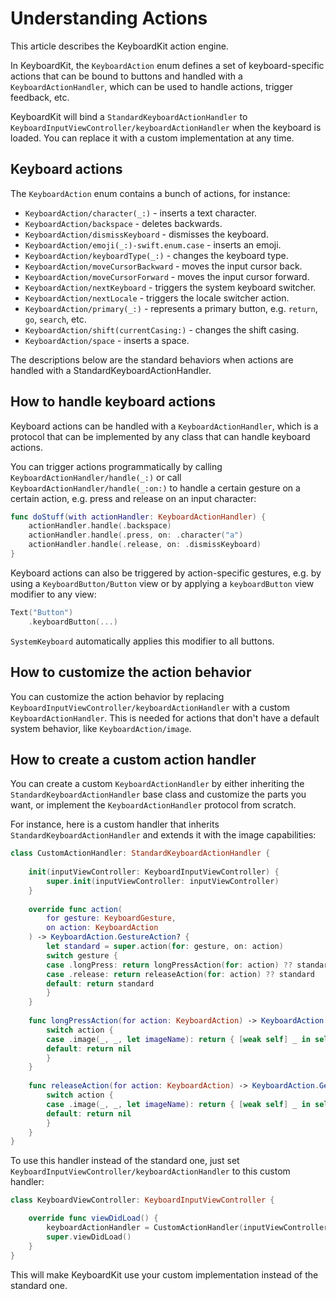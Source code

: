 # Understanding Actions

This article describes the KeyboardKit action engine.

In KeyboardKit, the ``KeyboardAction`` enum defines a set of keyboard-specific actions that can be bound to buttons and handled with a ``KeyboardActionHandler``, which can be used to handle actions, trigger feedback, etc.

KeyboardKit will bind a ``StandardKeyboardActionHandler`` to ``KeyboardInputViewController/keyboardActionHandler`` when the keyboard is loaded. You can replace it with a custom implementation at any time.


## Keyboard actions

The ``KeyboardAction`` enum contains a bunch of actions, for instance:

* ``KeyboardAction/character(_:)`` - inserts a text character.
* ``KeyboardAction/backspace`` - deletes backwards.
* ``KeyboardAction/dismissKeyboard`` - dismisses the keyboard.
* ``KeyboardAction/emoji(_:)-swift.enum.case`` - inserts an emoji.
* ``KeyboardAction/keyboardType(_:)`` - changes the keyboard type.
* ``KeyboardAction/moveCursorBackward`` - moves the input cursor back.
* ``KeyboardAction/moveCursorForward`` - moves the input cursor forward.
* ``KeyboardAction/nextKeyboard`` - triggers the system keyboard switcher.
* ``KeyboardAction/nextLocale`` - triggers the locale switcher action.
* ``KeyboardAction/primary(_:)`` - represents a primary button, e.g. `return`, `go`, `search`, etc.
* ``KeyboardAction/shift(currentCasing:)`` - changes the shift casing.
* ``KeyboardAction/space`` - inserts a space.

The descriptions below are the standard behaviors when actions are handled with a StandardKeyboardActionHandler.


## How to handle keyboard actions

Keyboard actions can be handled with a ``KeyboardActionHandler``, which is a protocol that can be implemented by any class that can handle keyboard actions. 

You can trigger actions programmatically by calling ``KeyboardActionHandler/handle(_:)`` or call ``KeyboardActionHandler/handle(_:on:)`` to handle a certain gesture on a certain action, e.g. press and release on an input character:

```swift
func doStuff(with actionHandler: KeyboardActionHandler) {
    actionHandler.handle(.backspace)
    actionHandler.handle(.press, on: .character("a")
    actionHandler.handle(.release, on: .dismissKeyboard)
}
```

Keyboard actions can also be triggered by action-specific gestures, e.g. by using a ``KeyboardButton/Button`` view or by applying a `keyboardButton` view modifier to any view:

```swift
Text("Button")
    .keyboardButton(...)
```

``SystemKeyboard`` automatically applies this modifier to all buttons.


## How to customize the action behavior

You can customize the action behavior by replacing ``KeyboardInputViewController/keyboardActionHandler`` with a custom ``KeyboardActionHandler``. This is needed for actions that don't have a default system behavior, like ``KeyboardAction/image``.


## How to create a custom action handler

You can create a custom ``KeyboardActionHandler`` by either inheriting the ``StandardKeyboardActionHandler`` base class and customize the parts you want, or implement the ``KeyboardActionHandler`` protocol from scratch. 

For instance, here is a custom handler that inherits ``StandardKeyboardActionHandler`` and extends it with the image capabilities:

```swift
class CustomActionHandler: StandardKeyboardActionHandler {
    
    init(inputViewController: KeyboardInputViewController) {
        super.init(inputViewController: inputViewController)
    }
    
    override func action(
        for gesture: KeyboardGesture, 
        on action: KeyboardAction
    ) -> KeyboardAction.GestureAction? {
        let standard = super.action(for: gesture, on: action)
        switch gesture {
        case .longPress: return longPressAction(for: action) ?? standard
        case .release: return releaseAction(for: action) ?? standard
        default: return standard
        }
    }
    
    func longPressAction(for action: KeyboardAction) -> KeyboardAction.GestureAction? {
        switch action {
        case .image(_, _, let imageName): return { [weak self] _ in self?.saveImage(named: imageName) }
        default: return nil
        }
    }
    
    func releaseAction(for action: KeyboardAction) -> KeyboardAction.GestureAction? {
        switch action {
        case .image(_, _, let imageName): return { [weak self] _ in self?.copyImage(named: imageName) }
        default: return nil
        }
    }
}
```

To use this handler instead of the standard one, just set ``KeyboardInputViewController/keyboardActionHandler`` to this custom handler:

```swift
class KeyboardViewController: KeyboardInputViewController {

    override func viewDidLoad() {
        keyboardActionHandler = CustomActionHandler(inputViewController: self)
        super.viewDidLoad()
    }
}
```

This will make KeyboardKit use your custom implementation instead of the standard one.
